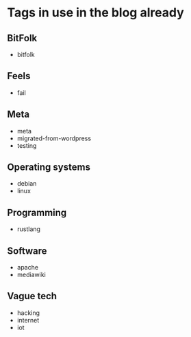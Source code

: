 # Tags in use in the blog already

## BitFolk

- bitfolk

## Feels

- fail

## Meta

- meta
- migrated-from-wordpress
- testing

## Operating systems

- debian
- linux

## Programming

- rustlang

## Software

- apache
- mediawiki

## Vague tech

- hacking
- internet
- iot
